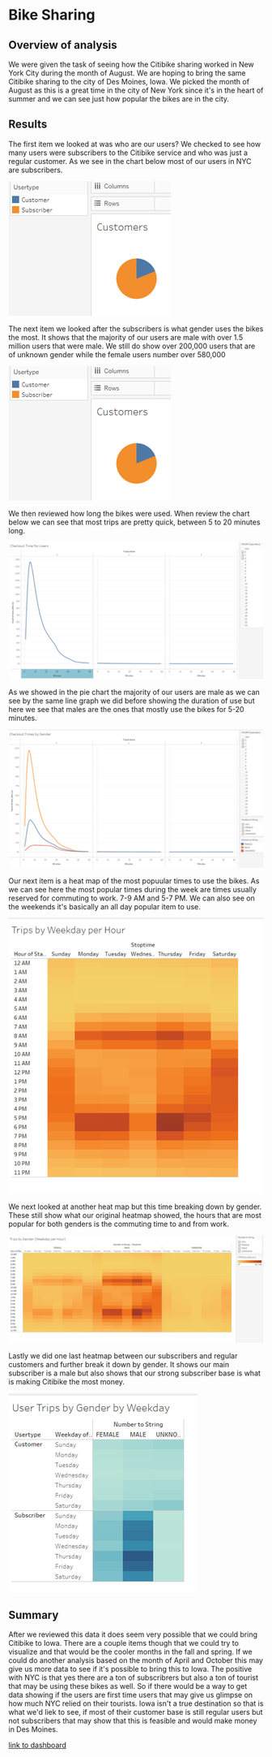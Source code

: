 # Bike Sharing

## Overview of analysis

We were given the task of seeing how the Citibike sharing worked in New York City
during the month of August.  We are hoping to bring the same Citibike sharing to
the city of Des Moines, Iowa.  We picked the month of August as this is a great
time in the city of New York since it's in the heart of summer and we can see
just how popular the bikes are in the city.

## Results

The first item we looked at was who are our users?  We checked to see how 
many users were subscribers to the Citibike service and who was just a 
regular customer.  As we see in the chart below most of our users in
NYC are subscribers.

![](resources/pie_customers.png)

The next item we looked after the subscribers is what gender uses the 
bikes the most.  It shows that the majority of our users are male with
over 1.5 million users that were male.  We still do show over 200,000
users that are of unknown gender while the female users number over 
580,000

![](resources/pie_customers.png)

We then reviewed how long the bikes were used.  When review the chart below we 
can see that most trips are pretty quick, between 5 to 20 minutes long.

![](resources/checkout_time_users.png)

As we showed in the pie chart the majority of our users are male as we can see
by the same line graph we did before showing the duration of use but here
we see that males are the ones that mostly use the bikes for 5-20 minutes.

![](resources/checkout_time_gender.png)

Our next item is a heat map of the most popuular times to use the bikes.
As we can see here the most popular times during the week are times usually
reserved for commuting to work.  7-9 AM and 5-7 PM.  We can also see on the
weekends it's basically an all day popular item to use.

![](resources/heat_trip_weekday_hour.png)

We next looked at another heat map but this time breaking down by gender.
These still show what our original heatmap showed, the hours that are most
popular for both genders is the commuting time to and from work.

![](resources/heat_trip_gender.png)

Lastly we did one last heatmap between our subscribers and regular customers 
and further break it down by gender.  It shows our main subscriber is a male
but also shows that our strong subscriber base is what is making Citibike
the most money.

![](resources/heat_users.png)

## Summary

After we reviewed this data it does seem very possible that we could bring
Citibike to Iowa.  There are a couple items though that we could try to 
visualize and that would be the cooler months in the fall and spring. 
If we could do another analysis based on the month of April and October
this may give us more data to see if it's possible to bring this to Iowa.
The positive with NYC is that yes there are a ton of subscribrers but
also a ton of tourist that may be using these bikes as well. So if there
would be a way to get data showing if the users are first time users that
may give us glimpse on how much NYC relied on their tourists.  Iowa isn't
a true destination so that is what we'd liek to see, if most of their
customer base is still regular users but not subscribers that may show
that this is feasible and would make money in Des Moines.  

[link to dashboard](https://public.tableau.com/views/IowaBike/CheckoutTimesbyGender?:language=en-US&:display_count=n&:origin=viz_share_link)



